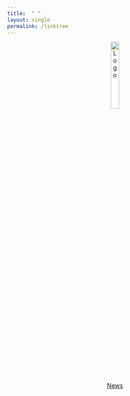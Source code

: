 ```yaml
---
title:  " "
layout: single
permalink: /linktree
---
```

<div align='center'>
  
<img src="https://github.com/fridaysforfuture-landau-pfalz/fridaysforfuture-landau-pfalz.github.io/blob/main/assets/images/logo_fff.png?raw=true" alt="Logo" style="float:center;" height="20%" width="20%">

<a href="https://fridaysforfuture-landau.de/assets/Bündnis 5.06.21/Neu2_Wald_statt_Asphalt Einladung_Presse.pdf" target="_blank" >News</a>  
  
</div>

